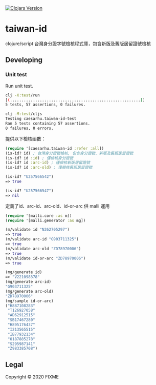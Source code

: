 <a href="https://clojars.org/caesarhu/taiwan-id">
  <img alt="Clojars Version" src="https://img.shields.io/clojars/v/caesarhu/taiwan-id"></a>

# taiwan-id

clojure/script 台灣身分證字號檢核程式庫，包含新版及舊版居留證號檢核

## Developing

### Unit test

Run unit test.

```bash
clj -X:test/run
[(.........................................................)]
5 tests, 57 assertions, 0 failures.

clj -M:test/cljs
Testing caesarhu.taiwan-id-test
Ran 5 tests containing 57 assertions.
0 failures, 0 errors.
```

提供以下檢核函數：

```clojure
(require '[caesarhu.taiwan-id :refer :all])
(is-id? id) ; 台灣身分證號檢核, 包含身分證號、新版及舊版居留證號
(is-id? id :id) ; 僅檢核身分證號
(is-id? id :arc-id) ; 僅檢核新版居留證號
(is-id? id :arc-old) ; 僅檢核舊版居留證號

(is-id? "U257566542")
=> true

(is-id? "U257566547")
=> nil
```

定義了id、arc-id、arc-old、id-or-arc 供 malli 運用

```clojure
(require '[malli.core :as m])
(require '[malli.generator :as mg])

(m/validate id "N262705297")
=> true
(m/validate arc-id "G903711325")
=> true
(m/validate arc-old "ZD78970006")
=> true
(m/validate id-or-arc "ZD78970006")
=> true

(mg/generate id)
=> "V221098378"
(mg/generate arc-id)
"G903711325"
(mg/generate arc-old)
"ZD78970006"
(mg/sample id-or-arc)
("H887108283"
 "T126927058"
 "AD62912515"
 "SB17467280"
 "H895176437"
 "I213565515"
 "IB77932134"
 "O187885278"
 "S295987141"
 "Z983385708")
```

## Legal

Copyright © 2020 FIXME